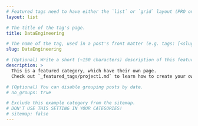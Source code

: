 ```yaml
---
# Featured tags need to have either the `list` or `grid` layout (PRO only).
layout: list

# The title of the tag's page.
title: DataEngineering

# The name of the tag, used in a post's front matter (e.g. tags: [<slug>]).
slug: DataEngineering

# (Optional) Write a short (~150 characters) description of this featured tag.
description: >
  This is a featured category, which have their own page.
  Check out `_featured_tags/project1.md` to learn how to create your own.

# (Optional) You can disable grouping posts by date.
# no_groups: true

# Exclude this example category from the sitemap.
# DON'T USE THIS SETTING IN YOUR CATEGORIES!
# sitemap: false
---
```


